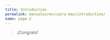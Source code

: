 ```yaml
---
title: Introduction
permalink: manuales/en/cuora-max/introduction/
name: page-2
---
```


>¡Congrats!